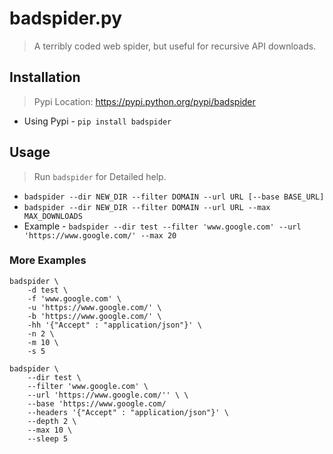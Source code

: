 # badspider.py

> A terribly coded web spider, but useful for recursive API downloads.

## Installation

> Pypi Location: https://pypi.python.org/pypi/badspider

- Using Pypi - `pip install badspider`

## Usage

> Run `badspider` for Detailed help.

- `badspider --dir NEW_DIR --filter DOMAIN --url URL [--base BASE_URL]`
- `badspider --dir NEW_DIR --filter DOMAIN --url URL --max MAX_DOWNLOADS`
- Example - `badspider --dir test --filter 'www.google.com' --url 'https://www.google.com/' --max 20`

### More Examples

```
badspider \
	-d test \
	-f 'www.google.com' \
	-u 'https://www.google.com/' \
    -b 'https://www.google.com/' \
	-hh '{"Accept" : "application/json"}' \
	-n 2 \
    -m 10 \
    -s 5
```
```
badspider \
	--dir test \
	--filter 'www.google.com' \
	--url 'https://www.google.com/'' \ \
    --base 'https://www.google.com/
	--headers '{"Accept" : "application/json"}' \
	--depth 2 \
    --max 10 \
    --sleep 5

```
